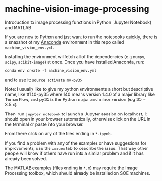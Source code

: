 # machine-vision-image-processing
Introduction to image processing functions in Python (Jupyter Notebook) and MATLAB

If you are new to Python and just want to run the notebooks quickly, 
there is a snapshot of my [Anaconda](https://www.anaconda.com/download/) 
environment in this repo called `machine_vision_env.yml`.

Installing the environment wil fetch all of the dependencies (e.g `numpy`, `scipy`, `scikit-image`) at once. Once you have installed Anaconda, run:

`conda env create -f machine_vision_env.yml`

and to use it:
`source activate mv-py35`

Note: I usually like to give my python environments a short but descriptive name, like tf140-py35 where 140 means version 1.4.0 of a major library like TensorFlow, and py35 is the Python major and minor version (e.g 35 = 3.5.x).

Then, run `jupyter notebook` to launch a Jupyter session on localhost, 
it should open in your browser automatically, otherwise click on the URL in the terminal or paste into your browser. 

From there click on any of the files ending in `*.ipynb`.

If you find a problem with any of the examples or have suggestions for improvements, use the `issues` tab to describe the issue. That way other people will know if others have run into a similar problem and if it has already been solved.

The MATLAB examples (files ending in `*.m`) may require the Image Processing toolbox, which should already be installed on SOE machines.
